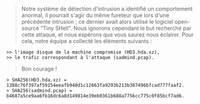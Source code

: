 > Notre système de détection d'intrusion a identifié un comportement anormal, il pourrait s'agir du même fureteur que lors d'une précédente intrusion ; ce dernier avait alors utilisé le logiciel open-source "Tiny SHell". Nous ignorons cependant le but recherché par cette attaque, et nous espérons que vous saurez nous éclairer. Pour cela, notre équipe a collecté les éléments suivants :

    >> l'image disque de la machine compromise (HD3.hda.xz),
    >> le trafic correspondant à l'attaque (sadmind.pcap).

> Bon courage !

    > SHA256(HD3.hda.xz) = 1388c76f397af59154eeafb940d1c12663fa9293b213b387496bfcad777faaf2.
    > SHA256(sadmind.pcap) = b4687a5ce9aa6fb16dc6a8d149814e39eb0361b688a7756cc775c0f85bcf7ad6.


